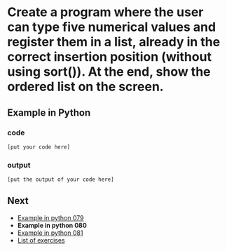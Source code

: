 # Create a program where the user can type five numerical values and register them in a list, already in the correct insertion position (without using sort()). At the end, show the ordered list on the screen.

## Example in Python

### code

``` python
[put your code here]
```

### output

```
[put the output of your code here]
```

## Next

- [Example in python 079](../../079/python)
- **Example in python 080**
- [Example in python 081](../../081/python)
- [List of exercises](../..)
